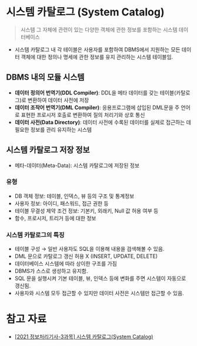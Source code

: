 # 시스템 카탈로그 (System Catalog)

> 시스템 그 자체에 관련이 있는 다양한 객체에 관한 정보를 포함하는 시스템 데이터베이스

- 시스템 카탈로그 내 각 테이블은 사용자를 포함하여 DBMS에서 지원하는 모든 데이터 객체에 대한 정의나 명세에 관한 정보를 유지 관리하는 시스템 테이블임.

## DBMS 내의 모듈 시스템

- **데이터 정의어 번역기(DDL Compiler)**: DDL을 메타 데이터를 갖는 테이블(카탈로그)로 변환하여 데이터 사전에 저장
- **데이터 조작어 번역기(DML Compiler)**: 응용프로그램에 삽입된 DML문을 주 언어로 표현한 프로시저 호출로 변환하여 질의 처리기와 상호 통신
- **데이터 사전(Data Directory)**: 데이터 사전에 수록된 데이터를 실제로 접근하는 데 필요한 정보를 관리 유지하는 시스템

## 시스템 카탈로그 저장 정보

- 메타-데이터(Meta-Data): 시스템 카탈로그에 저장된 정보

### 유형

- DB 객체 정보: 테이블, 인덱스, 뷰 등의 구조 및 통계정보
- 사용자 정보: 아이디, 패스워드, 접근 권한 등
- 테이블 무결성 제약 조건 정보: 기본키, 외래키, Null 값 허용 여부 등
- 함수, 프로시저, 트리거 등에 대한 정보

### 시스템 카탈로그의 특징

- 테이블 구성 → 일반 사용자도 SQL을 이용해 내용을 검색해볼 수 있음.
- DML 문으로 카탈로그 갱신 허용 X (INSERT, UPDATE, DELETE)
- 데이터베이스 시스템에 따라 상이한 구조를 가짐
- DBMS가 스스로 생성하고 유지함.
- SQL 문을 실행시켜 기본 테이블, 뷰, 인덱스 등에 변화를 주면 시스템이 자동으로 갱신됨.
- 사용자와 시스템 모두 접근할 수 있지만 데이터 사전은 시스템만 접근할 수 있음.

# 참고 자료

- [\[2021 정보처리기사-3과목\] 시스템 카탈로그(System Catalog)](https://y-oni.tistory.com/entry/2021-%EC%A0%95%EB%B3%B4%EC%B2%98%EB%A6%AC%EA%B8%B0%EC%82%AC-3%EA%B3%BC%EB%AA%A9-%EC%8B%9C%EC%8A%A4%ED%85%9C-%EC%B9%B4%ED%83%88%EB%A1%9C%EA%B7%B8System-Catalog)
